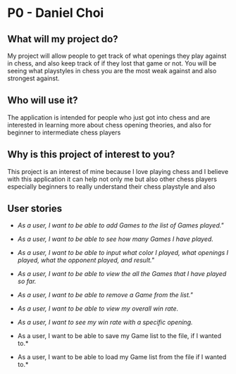 # P0 - Daniel Choi 

## **What will my project do?**
My project will allow people to get track of what openings they play against in chess, and also keep track of if they 
lost that game or not. You will be seeing what playstyles in chess you are the most weak against and also strongest against.


## **Who will use it?**
The application is intended for people who just got into chess and are interested in learning more about chess opening 
theories, and also for beginner to intermediate chess players

## **Why is this project of interest to you?**
This project is an interest of mine because I love playing chess and I believe with this application it can help not
only me but also other chess players especially beginners to really understand their chess playstyle and also 


## User stories

- *As a user, I want to be able to add Games to the list of Games played."*
- *As a user, I want to be able to see how many Games I have played.*
- *As a user, I want to be able to input what color I played, what openings I played, what the opponent played, and result."*
- *As a user, I want to be able to view the all the Games that I have played so far.*
- *As a user, I want to be able to remove a Game from the list."*
- *As a user, I want to be able to view my overall win rate.*
- *As a user, I want to see my win rate with a specific opening.*

- As a user, I want to be able to save my Game list to the file, if I wanted to.*
- As a user, I want to be able to load my Game list from the file if I wanted to.*


